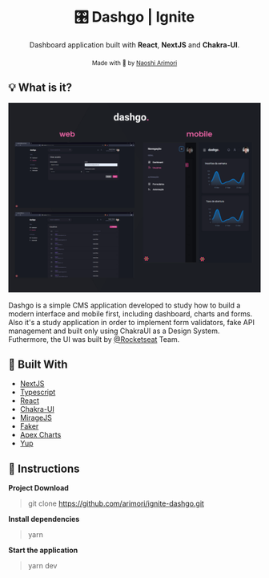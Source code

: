 
<h1 align="center">🎛 Dashgo | Ignite</h1>

<p align="center">
  Dashboard application built with <strong>React</strong>, <strong>NextJS</strong> and <strong>Chakra-UI</strong>.
</p>

<div align="center">
  <sub> Made with 💖 by
    <a href="https://github.com/arimori">Naoshi Arimori</a>
  </sub>
</div>
  
## 💡 What is it?
<p style="text-align: center">
  <img alt="Dashboard" src="https://github.com/arimori/ignite-dashgo/blob/main/src/previews/dashgo.png" />
</p>
  
<article align="left">
  Dashgo is a simple CMS application developed to study how to build a modern interface and mobile first, including dashboard, charts and forms. 
  Also it's a study application in order to implement form validators, fake API management and built only using ChakraUI as a Design System. 
  Futhermore, the UI was built by <a href="https://github.com/Rocketseat">@Rocketseat</a> Team.
</article>

## 🚀 Built With
* [NextJS](https://nextjs.org/)      
* [Typescript](https://www.typescriptlang.org/)      
* [React](https://reactjs.org/)      
* [Chakra-UI](https://chakra-ui.com/)
* [MirageJS](https://miragejs.com/)
* [Faker](https://www.npmjs.com/package/faker)
* [Apex Charts](https://apexcharts.com/)
* [Yup](https://github.com/jquense/yup)

## :checkered_flag: Instructions
**Project Download**

> git clone https://github.com/arimori/ignite-dashgo.git

**Install dependencies**

> yarn

**Start the application**

> yarn dev
 
